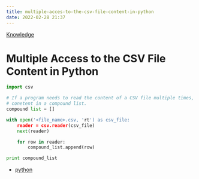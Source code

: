 ```yaml
---
title: multiple-acces-to-the-csv-file-content-in-python
date: 2022-02-28 21:37
---
```


[Knowledge](Knowledge.md)

# Multiple Access to the CSV File Content in Python

```python
import csv

# If a program needs to read the content of a CSV file multiple times, store the
# conetent in a compound list.
compound list = []

with open('<file_name>.csv, 'rt') as csv_file:
    reader = csv.reader(csv_file)
    next(reader)

    for row in reader:
        compound_list.append(row)

print compound_list
```

-   [python](python.md)
